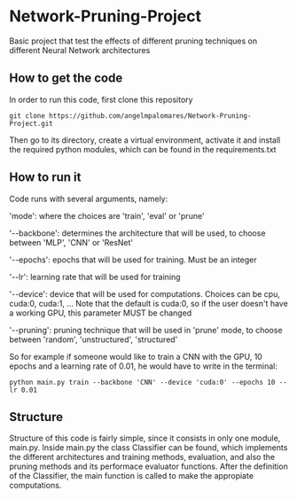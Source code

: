 # Network-Pruning-Project
Basic project that test the effects of different pruning techniques on different Neural Network architectures
## How to get the code
In order to run this code, first clone this repository
```
git clone https://github.com/angelmpalomares/Network-Pruning-Project.git
```
Then go to its directory, create a virtual environment, activate it and install the required python modules, which can be found in the requirements.txt
## How to run it
Code runs with several arguments, namely:

'mode': where the choices are 'train', 'eval' or 'prune'

'--backbone': determines the architecture that will be used, to choose between 'MLP', 'CNN' or 'ResNet'

'--epochs': epochs that will be used for training. Must be an integer

'--lr': learning rate that will be used for training

'--device': device that will be used for computations. Choices can be cpu, cuda:0, cuda:1, ... Note that
the default is cuda:0, so if the user doesn't have a working GPU, this parameter MUST be changed

'--pruning': pruning technique that will be used in 'prune' mode, to choose 
between 'random', 'unstructured', 'structured'


So for example if someone would like to train a CNN with the GPU, 10 epochs and a learning rate of 0.01, 
he would have to write in the terminal: 
```
python main.py train --backbone 'CNN' --device 'cuda:0'	--epochs 10 --lr 0.01
```

## Structure
Structure of this code is fairly simple, since it consists in only one module, main.py.
Inside main.py the class Classifier can be found, which implements the different architectures and training methods, evaluation, and also the pruning methods and its performace evaluator functions.
After the definition of the Classifier, the main function is called to make the appropiate computations.
